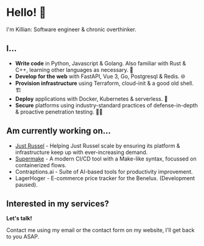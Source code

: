 # Hello! 👋

I'm Killian: Software engineer & chronic overthinker.

## I...
- **Write code** in Python, Javascript & Golang. Also familiar with Rust & C++, learning other languages as necessary. 🐍
- **Develop for the web** with FastAPI, Vue 3, Go, Postgresql & Redis. 🌐
- **Provision infrastructure** using Terraform, cloud-init & a good old shell. 🏗
- **Deploy** applications with Docker, Kubernetes & serverless. 🐳
- **Secure** platforms using industry-standard practices of defense-in-depth & proactive penetration testing. 👮‍♂️

## Am currently working on...
- [Just Russel](https://justrussel.com) - Helping Just Russel scale by ensuring its platform & infrastructure keep up with ever-increasing demand.
- [Supermake](https://github.com/KillianMeersman/Supermake) - A modern CI/CD tool with a Make-like syntax, focussed on containerized flows.
- Contraptions.ai - Suite of AI-based tools for productivity improvement.
- LagerHoger - E-commerce price tracker for the Benelux. (Development paused).

## Interested in my services?
**Let's talk!**

Contact me using my email or the contact form on my website, I'll get back to you ASAP.
